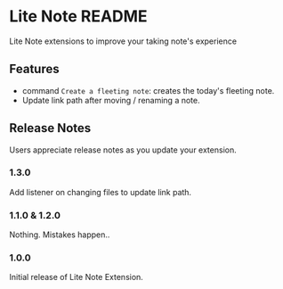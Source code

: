 # Lite Note README

Lite Note extensions to improve your taking note's experience

## Features

- command `Create a fleeting note`: creates the today's fleeting note.
- Update link path after moving / renaming a note.

## Release Notes

Users appreciate release notes as you update your extension.

### 1.3.0

Add listener on changing files to update link path.

### 1.1.0 & 1.2.0

Nothing. Mistakes happen..

### 1.0.0

Initial release of Lite Note Extension.
